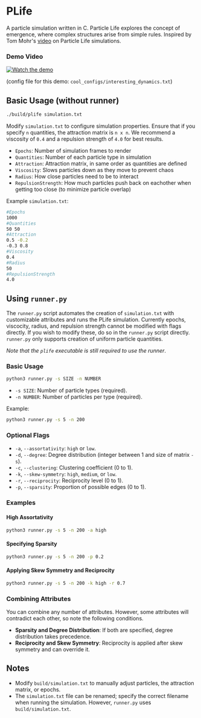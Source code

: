 # PLife

A particle simulation written in C. Particle Life explores the concept of emergence, where complex structures arise from simple rules. Inspired by Tom Mohr's [video](https://www.youtube.com/watch?v=p4YirERTVF0&t=393s) on Particle Life simulations.

### Demo Video  

[![Watch the demo](https://img.youtube.com/vi/1JyO9iad2mg/0.jpg)](https://youtu.be/1JyO9iad2mg)

(config file for this demo: `cool_configs/interesting_dynamics.txt`)


## Basic Usage (without runner)

```bash
./build/plife simulation.txt
```

Modify `simulation.txt` to configure simulation properties. Ensure that if you specify `n` quantities, the attraction matrix is `n x n`. We recommend a viscosity of `0.4` and a repulsion strength of `4.0` for best results.

- `Epochs`: Number of simulation frames to render
- `Quantities`: Number of each particle type in simulation
- `Attraction`: Attraction matrix, in same order as quantities are defined
- `Viscosity`: Slows particles down as they move to prevent chaos
- `Radius`: How close particles need to be to interact
- `RepulsionStrength`: How much particles push back on eachother when getting too close (to minimize particle overlap)

Example `simulation.txt`:

```bash
#Epochs
1000
#Quantities
50 50
#Attraction
0.5 -0.2
-0.3 0.8
#Viscosity
0.4
#Radius
50
#RepulsionStrength
4.0
```

## Using `runner.py`

The `runner.py` script automates the creation of `simulation.txt` with customizable attributes and runs the PLife simulation. Currently epochs, viscocity, radius, and repulsion strength cannot be modified with flags directly. If you wish to modify these, do so in the `runner.py` script directly. `runner.py` only supports creation of uniform particle quantities. 

*Note that the `plife` executable is still required to use the runner*.

### Basic Usage

```bash
python3 runner.py -s SIZE -n NUMBER
```

- `-s SIZE`: Number of particle types (required).
- `-n NUMBER`: Number of particles per type (required).

Example:

```bash
python3 runner.py -s 5 -n 200
```

### Optional Flags

- `-a`, `--assortativity`: `high` or `low`.
- `-d`, `--degree`: Degree distribution (integer between 1 and size of matrix `-s`).
- `-c`, `--clustering`: Clustering coefficient (0 to 1).
- `-k`, `--skew-symmetry`: `high`, `medium`, or `low`.
- `-r`, `--reciprocity`: Reciprocity level (0 to 1).
- `-p`, `--sparsity`: Proportion of possible edges (0 to 1).

### Examples

#### High Assortativity

```bash
python3 runner.py -s 5 -n 200 -a high
```

#### Specifying Sparsity

```bash
python3 runner.py -s 5 -n 200 -p 0.2
```

#### Applying Skew Symmetry and Reciprocity

```bash
python3 runner.py -s 5 -n 200 -k high -r 0.7
```

### Combining Attributes

You can combine any number of attributes. However, some attributes will contradict each other, so note the following conditions.

- **Sparsity and Degree Distribution**: If both are specified, degree distribution takes precedence.
- **Reciprocity and Skew Symmetry**: Reciprocity is applied after skew symmetry and can override it.

## Notes

- Modify `build/simulation.txt` to manually adjust particles, the attraction matrix, or epochs.
- The `simulation.txt` file can be renamed; specify the correct filename when running the simulation. However, `runner.py` uses `build/simulation.txt`.
